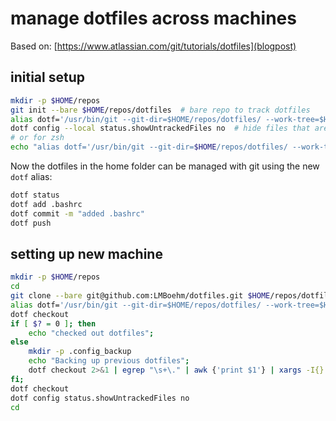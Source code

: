 # manage dotfiles across machines

Based on: [https://www.atlassian.com/git/tutorials/dotfiles](blogpost)

## initial setup

```bash
mkdir -p $HOME/repos
git init --bare $HOME/repos/dotfiles  # bare repo to track dotfiles
alias dotf='/usr/bin/git --git-dir=$HOME/repos/dotfiles/ --work-tree=$HOME'  # create alias to mng dotfiles
dotf config --local status.showUntrackedFiles no  # hide files that are not explicitly tracked
# or for zsh
echo "alias dotf='/usr/bin/git --git-dir=$HOME/repos/dotfiles/ --work-tree=$HOME'" >> $HOME/.bashrc
```

Now the dotfiles in the home folder can be managed with git using the new `dotf` alias:

```bash
dotf status
dotf add .bashrc
dotf commit -m "added .bashrc"
dotf push
```

## setting up new machine

```bash
mkdir -p $HOME/repos
cd
git clone --bare git@github.com:LMBoehm/dotfiles.git $HOME/repos/dotfiles
alias dotf='/usr/bin/git --git-dir=$HOME/repos/dotfiles/ --work-tree=$HOME'  # create alias to mng dotfiles
dotf checkout
if [ $? = 0 ]; then
    echo "checked out dotfiles";
else
    mkdir -p .config_backup
    echo "Backing up previous dotfiles";
    dotf checkout 2>&1 | egrep "\s+\." | awk {'print $1'} | xargs -I{} mv {} .config-backup/{}
fi;
dotf checkout
dotf config status.showUntrackedFiles no
cd
```

